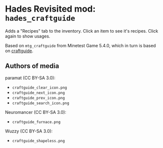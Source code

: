 Hades Revisited mod: `hades_craftguide`
=======================================

Adds a "Recipes" tab to the inventory. Click an item to see it's recipes.
Click again to show usages.

Based on `mtg_craftguide` from Minetest Game 5.4.0, which in turn is
based on [craftguide](https://github.com/minetest-mods/craftguide).

Authors of media
----------------

paramat (CC BY-SA 3.0):

* `craftguide_clear_icon.png`
* `craftguide_next_icon.png`
* `craftguide_prev_icon.png`
* `craftguide_search_icon.png`

Neuromancer (CC BY-SA 3.0):

* `craftguide_furnace.png`

Wuzzy (CC BY-SA 3.0):

* `craftguide_shapeless.png`
